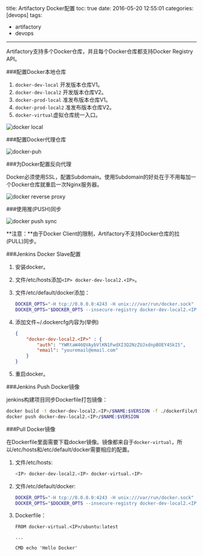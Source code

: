 title: Artifactory Docker配置
toc: true
date: 2016-05-20 12:55:01
categories: [devops]
tags:
   - artifactory
   - devops
---


Artifactory支持多个Docker仓库，并且每个Docker仓库都支持Docker Registry API。

###配置Docker本地仓库

1. `docker-dev-local` 开发版本仓库V1。
2. `docker-dev-local2` 开发版本仓库V2。
3. `docker-prod-local` 准发布版本仓库V1。
4. `docker-prod-local2` 准发布版本仓库V2。
5. `docker-virtual`虚拟仓库统一入口。

![docker local](/img/docker-local.png)

<!-- more -->

###配置Docker代理仓库

![docker-puh](/img/docker-hub.png)

###为Docker配置反向代理

Docker必须使用SSL，配置Subdomain。使用Subdomain的好处在于不用每加一个Docker仓库就重启一次Nginx服务器。

![docker reverse proxy](/img/docker-reverse-proxy.png)

###使用推(PUSH)同步

![docker push sync](/img/docker-push-sync.png)

**注意：**由于Docker Client的限制，Artifactory不支持Docker仓库的拉(PULL)同步。

###Jenkins Docker Slave配置

1. 安装docker。
2. 文件/etc/hosts添加`<IP> docker-dev-local2.<IP>`。
3. 文件/etc/default/docker添加：

    ```bash
    DOCKER_OPTS="-H tcp://0.0.0.0:4243 -H unix:///var/run/docker.sock"
    DOCKER_OPTS="$DOCKER_OPTS --insecure-registry docker-dev-local2.<IP>"
    ```
4. 添加文件~/.dockercfg内容为(举例)

    ```json
    {
    	"docker-dev-local2.<IP>" : {
    		"auth": "YWRtaW46QVAybVlKN1FwdXI3Q2NzZUJxdnpBOEY4SkI5",
    		"email": "youremail@email.com"
    	}
    }
    ```
5. 重启docker。

###Jenkins Push Docker镜像

jenkins构建项目同步Dockerfile打包镜像：

```bash
docker build -t docker-dev-local2.<IP>/$NAME:$VERSION -f ./dockerFile/Dockerfile。
docker push docker-dev-local2.<IP>/$NAME:$VERSION
```

###Pull Docker镜像

在Dockerfile里面需要下载docker镜像。镜像都来自于`docker-virtual`，所以/etc/hosts和/etc/default/docker需要相应的配置。

1. 文件/etc/hosts:

    ```bash
    <IP> docker-dev-local2.<IP> docker-virtual.<IP>
    ```
2. 文件/etc/default/docker:

    ```bash
    DOCKER_OPTS="-H tcp://0.0.0.0:4243 -H unix:///var/run/docker.sock"
    DOCKER_OPTS="$DOCKER_OPTS --insecure-registry docker-dev-local2.<IP>  --insecure-registry docker-virtual.<IP>"
    ```

3. Dockerfile：

    ```
    FROM docker-virtual.<IP>/ubuntu:latest
    
    ...
    
    CMD echo 'Hello Docker'
    ```


